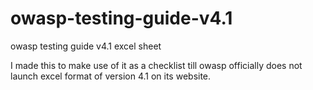 # owasp-testing-guide-v4.1
owasp testing guide v4.1 excel sheet

I made this to make use of it as a checklist till owasp officially does not launch excel format of version 4.1 on its website.

